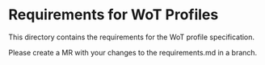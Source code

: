 # Requirements for WoT Profiles

This directory contains the requirements for the WoT profile specification.

Please create a MR with your changes to the requirements.md in a branch.
